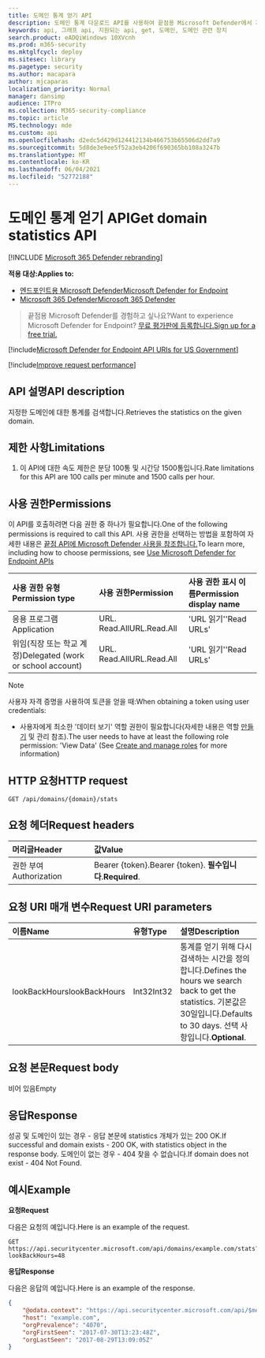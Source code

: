 ```yaml
---
title: 도메인 통계 얻기 API
description: 도메인 통계 다운로드 API를 사용하여 끝점용 Microsoft Defender에서 지정한 도메인에 대한 통계를 검색하는 방법을 학습합니다.
keywords: api, 그래프 api, 지원되는 api, get, 도메인, 도메인 관련 장치
search.product: eADQiWindows 10XVcnh
ms.prod: m365-security
ms.mktglfcycl: deploy
ms.sitesec: library
ms.pagetype: security
ms.author: macapara
author: mjcaparas
localization_priority: Normal
manager: dansimp
audience: ITPro
ms.collection: M365-security-compliance
ms.topic: article
MS.technology: mde
ms.custom: api
ms.openlocfilehash: d2edc5d429d124412134b466753b65506d2dd7a9
ms.sourcegitcommit: 5d8de3e9ee5f52a3eb4206f690365bb108a3247b
ms.translationtype: MT
ms.contentlocale: ko-KR
ms.lasthandoff: 06/04/2021
ms.locfileid: "52772188"
---
```

# <a name="get-domain-statistics-api"></a><span data-ttu-id="b2f16-104">도메인 통계 얻기 API</span><span class="sxs-lookup"><span data-stu-id="b2f16-104">Get domain statistics API</span></span>

[!INCLUDE [Microsoft 365 Defender rebranding](../../includes/microsoft-defender.md)]

<span data-ttu-id="b2f16-105">**적용 대상:**</span><span class="sxs-lookup"><span data-stu-id="b2f16-105">**Applies to:**</span></span>
- [<span data-ttu-id="b2f16-106">엔드포인트용 Microsoft Defender</span><span class="sxs-lookup"><span data-stu-id="b2f16-106">Microsoft Defender for Endpoint</span></span>](https://go.microsoft.com/fwlink/p/?linkid=2154037)
- [<span data-ttu-id="b2f16-107">Microsoft 365 Defender</span><span class="sxs-lookup"><span data-stu-id="b2f16-107">Microsoft 365 Defender</span></span>](https://go.microsoft.com/fwlink/?linkid=2118804)

> <span data-ttu-id="b2f16-108">끝점용 Microsoft Defender를 경험하고 싶나요?</span><span class="sxs-lookup"><span data-stu-id="b2f16-108">Want to experience Microsoft Defender for Endpoint?</span></span> [<span data-ttu-id="b2f16-109">무료 평가판에 등록합니다.</span><span class="sxs-lookup"><span data-stu-id="b2f16-109">Sign up for a free trial.</span></span>](https://www.microsoft.com/microsoft-365/windows/microsoft-defender-atp?ocid=docs-wdatp-exposedapis-abovefoldlink) 

[!include[Microsoft Defender for Endpoint API URIs for US Government](../../includes/microsoft-defender-api-usgov.md)]

[!include[Improve request performance](../../includes/improve-request-performance.md)]


## <a name="api-description"></a><span data-ttu-id="b2f16-110">API 설명</span><span class="sxs-lookup"><span data-stu-id="b2f16-110">API description</span></span>
<span data-ttu-id="b2f16-111">지정한 도메인에 대한 통계를 검색합니다.</span><span class="sxs-lookup"><span data-stu-id="b2f16-111">Retrieves the statistics on the given domain.</span></span>


## <a name="limitations"></a><span data-ttu-id="b2f16-112">제한 사항</span><span class="sxs-lookup"><span data-stu-id="b2f16-112">Limitations</span></span>
1. <span data-ttu-id="b2f16-113">이 API에 대한 속도 제한은 분당 100통 및 시간당 1500통입니다.</span><span class="sxs-lookup"><span data-stu-id="b2f16-113">Rate limitations for this API are 100 calls per minute and 1500 calls per hour.</span></span>


## <a name="permissions"></a><span data-ttu-id="b2f16-114">사용 권한</span><span class="sxs-lookup"><span data-stu-id="b2f16-114">Permissions</span></span>
<span data-ttu-id="b2f16-115">이 API를 호출하려면 다음 권한 중 하나가 필요합니다.</span><span class="sxs-lookup"><span data-stu-id="b2f16-115">One of the following permissions is required to call this API.</span></span> <span data-ttu-id="b2f16-116">사용 권한을 선택하는 방법을 포함하여 자세한 내용은 [끝점 API에 Microsoft Defender 사용을 참조합니다.](apis-intro.md)</span><span class="sxs-lookup"><span data-stu-id="b2f16-116">To learn more, including how to choose permissions, see [Use Microsoft Defender for Endpoint APIs](apis-intro.md)</span></span>

<span data-ttu-id="b2f16-117">사용 권한 유형</span><span class="sxs-lookup"><span data-stu-id="b2f16-117">Permission type</span></span> |   <span data-ttu-id="b2f16-118">사용 권한</span><span class="sxs-lookup"><span data-stu-id="b2f16-118">Permission</span></span>  |   <span data-ttu-id="b2f16-119">사용 권한 표시 이름</span><span class="sxs-lookup"><span data-stu-id="b2f16-119">Permission display name</span></span>
:---|:---|:---
<span data-ttu-id="b2f16-120">응용 프로그램</span><span class="sxs-lookup"><span data-stu-id="b2f16-120">Application</span></span> |   <span data-ttu-id="b2f16-121">URL. Read.All</span><span class="sxs-lookup"><span data-stu-id="b2f16-121">URL.Read.All</span></span> |  <span data-ttu-id="b2f16-122">'URL 읽기'</span><span class="sxs-lookup"><span data-stu-id="b2f16-122">'Read URLs'</span></span>
<span data-ttu-id="b2f16-123">위임(직장 또는 학교 계정)</span><span class="sxs-lookup"><span data-stu-id="b2f16-123">Delegated (work or school account)</span></span> | <span data-ttu-id="b2f16-124">URL. Read.All</span><span class="sxs-lookup"><span data-stu-id="b2f16-124">URL.Read.All</span></span> | <span data-ttu-id="b2f16-125">'URL 읽기'</span><span class="sxs-lookup"><span data-stu-id="b2f16-125">'Read URLs'</span></span>

>[!Note]
> <span data-ttu-id="b2f16-126">사용자 자격 증명을 사용하여 토큰을 얻을 때:</span><span class="sxs-lookup"><span data-stu-id="b2f16-126">When obtaining a token using user credentials:</span></span>
>- <span data-ttu-id="b2f16-127">사용자에게 최소한 '데이터 보기' 역할 권한이 필요합니다(자세한 내용은 역할 [만들기](user-roles.md) 및 관리 참조).</span><span class="sxs-lookup"><span data-stu-id="b2f16-127">The user needs to have at least the following role permission: 'View Data' (See [Create and manage roles](user-roles.md) for more information)</span></span>

## <a name="http-request"></a><span data-ttu-id="b2f16-128">HTTP 요청</span><span class="sxs-lookup"><span data-stu-id="b2f16-128">HTTP request</span></span>
```
GET /api/domains/{domain}/stats
```

## <a name="request-headers"></a><span data-ttu-id="b2f16-129">요청 헤더</span><span class="sxs-lookup"><span data-stu-id="b2f16-129">Request headers</span></span>

<span data-ttu-id="b2f16-130">머리글</span><span class="sxs-lookup"><span data-stu-id="b2f16-130">Header</span></span> | <span data-ttu-id="b2f16-131">값</span><span class="sxs-lookup"><span data-stu-id="b2f16-131">Value</span></span> 
:---|:---
<span data-ttu-id="b2f16-132">권한 부여</span><span class="sxs-lookup"><span data-stu-id="b2f16-132">Authorization</span></span> | <span data-ttu-id="b2f16-133">Bearer {token}.</span><span class="sxs-lookup"><span data-stu-id="b2f16-133">Bearer {token}.</span></span> <span data-ttu-id="b2f16-134">**필수입니다**.</span><span class="sxs-lookup"><span data-stu-id="b2f16-134">**Required**.</span></span>

## <a name="request-uri-parameters"></a><span data-ttu-id="b2f16-135">요청 URI 매개 변수</span><span class="sxs-lookup"><span data-stu-id="b2f16-135">Request URI parameters</span></span>

<span data-ttu-id="b2f16-136">이름</span><span class="sxs-lookup"><span data-stu-id="b2f16-136">Name</span></span> | <span data-ttu-id="b2f16-137">유형</span><span class="sxs-lookup"><span data-stu-id="b2f16-137">Type</span></span> | <span data-ttu-id="b2f16-138">설명</span><span class="sxs-lookup"><span data-stu-id="b2f16-138">Description</span></span>
:---|:---|:---
<span data-ttu-id="b2f16-139">lookBackHours</span><span class="sxs-lookup"><span data-stu-id="b2f16-139">lookBackHours</span></span> | <span data-ttu-id="b2f16-140">Int32</span><span class="sxs-lookup"><span data-stu-id="b2f16-140">Int32</span></span> | <span data-ttu-id="b2f16-141">통계를 얻기 위해 다시 검색하는 시간을 정의합니다.</span><span class="sxs-lookup"><span data-stu-id="b2f16-141">Defines the hours we search back to get the statistics.</span></span> <span data-ttu-id="b2f16-142">기본값은 30일입니다.</span><span class="sxs-lookup"><span data-stu-id="b2f16-142">Defaults to 30 days.</span></span> <span data-ttu-id="b2f16-143">선택 사항입니다.</span><span class="sxs-lookup"><span data-stu-id="b2f16-143">**Optional**.</span></span>

## <a name="request-body"></a><span data-ttu-id="b2f16-144">요청 본문</span><span class="sxs-lookup"><span data-stu-id="b2f16-144">Request body</span></span>
<span data-ttu-id="b2f16-145">비어 있음</span><span class="sxs-lookup"><span data-stu-id="b2f16-145">Empty</span></span>

## <a name="response"></a><span data-ttu-id="b2f16-146">응답</span><span class="sxs-lookup"><span data-stu-id="b2f16-146">Response</span></span>
<span data-ttu-id="b2f16-147">성공 및 도메인이 있는 경우 - 응답 본문에 statistics 개체가 있는 200 OK.</span><span class="sxs-lookup"><span data-stu-id="b2f16-147">If successful and domain exists - 200 OK, with statistics object in the response body.</span></span> <span data-ttu-id="b2f16-148">도메인이 없는 경우 - 404 찾을 수 없습니다.</span><span class="sxs-lookup"><span data-stu-id="b2f16-148">If domain does not exist - 404 Not Found.</span></span>


## <a name="example"></a><span data-ttu-id="b2f16-149">예시</span><span class="sxs-lookup"><span data-stu-id="b2f16-149">Example</span></span>

<span data-ttu-id="b2f16-150">**요청**</span><span class="sxs-lookup"><span data-stu-id="b2f16-150">**Request**</span></span>

<span data-ttu-id="b2f16-151">다음은 요청의 예입니다.</span><span class="sxs-lookup"><span data-stu-id="b2f16-151">Here is an example of the request.</span></span>

```http
GET https://api.securitycenter.microsoft.com/api/domains/example.com/stats?lookBackHours=48
```

<span data-ttu-id="b2f16-152">**응답**</span><span class="sxs-lookup"><span data-stu-id="b2f16-152">**Response**</span></span>

<span data-ttu-id="b2f16-153">다음은 응답의 예입니다.</span><span class="sxs-lookup"><span data-stu-id="b2f16-153">Here is an example of the response.</span></span>


```json
{
    "@odata.context": "https://api.securitycenter.microsoft.com/api/$metadata#microsoft.windowsDefenderATP.api.InOrgDomainStats",
    "host": "example.com",
    "orgPrevalence": "4070",
    "orgFirstSeen": "2017-07-30T13:23:48Z",
    "orgLastSeen": "2017-08-29T13:09:05Z"
}
```
